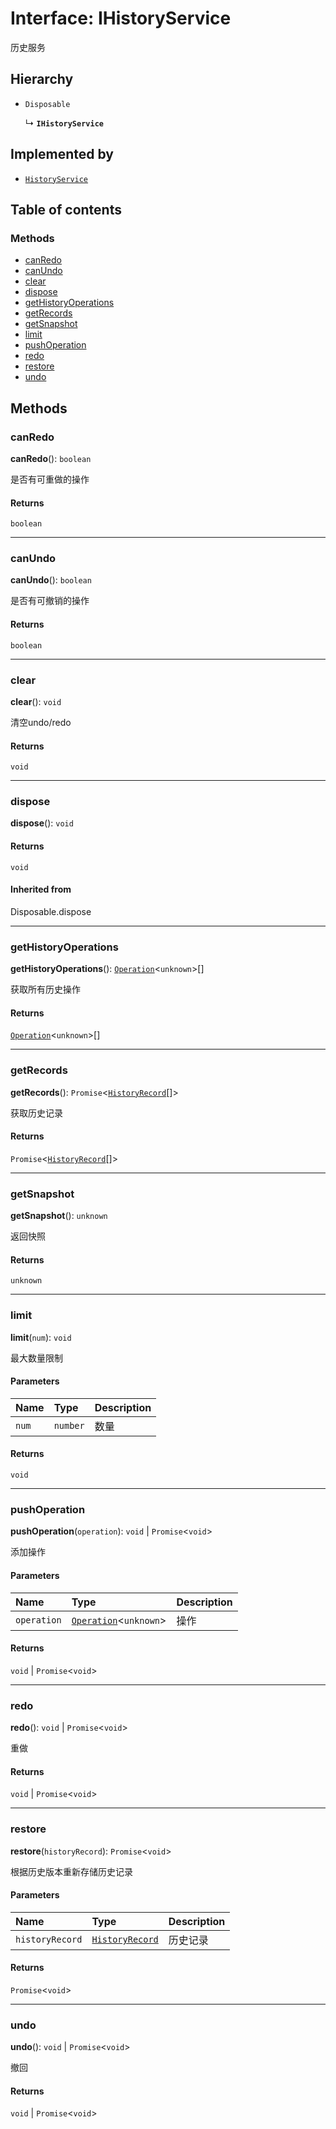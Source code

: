 # Interface: IHistoryService

历史服务

## Hierarchy

* `Disposable`

  ↳ **`IHistoryService`**

## Implemented by

* [`HistoryService`](/auto-docs/fixed-history-plugin/classes/HistoryService.md)

## Table of contents

### Methods

* [canRedo](/auto-docs/fixed-history-plugin/interfaces/IHistoryService.md#canredo)
* [canUndo](/auto-docs/fixed-history-plugin/interfaces/IHistoryService.md#canundo)
* [clear](/auto-docs/fixed-history-plugin/interfaces/IHistoryService.md#clear)
* [dispose](/auto-docs/fixed-history-plugin/interfaces/IHistoryService.md#dispose)
* [getHistoryOperations](/auto-docs/fixed-history-plugin/interfaces/IHistoryService.md#gethistoryoperations)
* [getRecords](/auto-docs/fixed-history-plugin/interfaces/IHistoryService.md#getrecords)
* [getSnapshot](/auto-docs/fixed-history-plugin/interfaces/IHistoryService.md#getsnapshot)
* [limit](/auto-docs/fixed-history-plugin/interfaces/IHistoryService.md#limit)
* [pushOperation](/auto-docs/fixed-history-plugin/interfaces/IHistoryService.md#pushoperation)
* [redo](/auto-docs/fixed-history-plugin/interfaces/IHistoryService.md#redo)
* [restore](/auto-docs/fixed-history-plugin/interfaces/IHistoryService.md#restore)
* [undo](/auto-docs/fixed-history-plugin/interfaces/IHistoryService.md#undo)

## Methods

### canRedo

**canRedo**(): `boolean`

是否有可重做的操作

#### Returns

`boolean`

***

### canUndo

**canUndo**(): `boolean`

是否有可撤销的操作

#### Returns

`boolean`

***

### clear

**clear**(): `void`

清空undo/redo

#### Returns

`void`

***

### dispose

**dispose**(): `void`

#### Returns

`void`

#### Inherited from

Disposable.dispose

***

### getHistoryOperations

**getHistoryOperations**(): [`Operation`](/auto-docs/fixed-history-plugin/interfaces/Operation.md)<`unknown`>\[]

获取所有历史操作

#### Returns

[`Operation`](/auto-docs/fixed-history-plugin/interfaces/Operation.md)<`unknown`>\[]

***

### getRecords

**getRecords**(): `Promise`<[`HistoryRecord`](/auto-docs/fixed-history-plugin/interfaces/HistoryRecord.md)\[]>

获取历史记录

#### Returns

`Promise`<[`HistoryRecord`](/auto-docs/fixed-history-plugin/interfaces/HistoryRecord.md)\[]>

***

### getSnapshot

**getSnapshot**(): `unknown`

返回快照

#### Returns

`unknown`

***

### limit

**limit**(`num`): `void`

最大数量限制

#### Parameters

| Name | Type | Description |
| :------ | :------ | :------ |
| `num` | `number` | 数量 |

#### Returns

`void`

***

### pushOperation

**pushOperation**(`operation`): `void` | `Promise`<`void`>

添加操作

#### Parameters

| Name | Type | Description |
| :------ | :------ | :------ |
| `operation` | [`Operation`](/auto-docs/fixed-history-plugin/interfaces/Operation.md)<`unknown`> | 操作 |

#### Returns

`void` | `Promise`<`void`>

***

### redo

**redo**(): `void` | `Promise`<`void`>

重做

#### Returns

`void` | `Promise`<`void`>

***

### restore

**restore**(`historyRecord`): `Promise`<`void`>

根据历史版本重新存储历史记录

#### Parameters

| Name | Type | Description |
| :------ | :------ | :------ |
| `historyRecord` | [`HistoryRecord`](/auto-docs/fixed-history-plugin/interfaces/HistoryRecord.md) | 历史记录 |

#### Returns

`Promise`<`void`>

***

### undo

**undo**(): `void` | `Promise`<`void`>

撤回

#### Returns

`void` | `Promise`<`void`>
